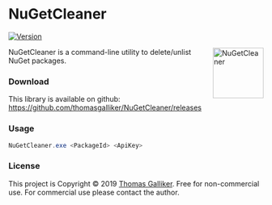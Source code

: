 # NuGetCleaner
[![Version](https://img.shields.io/github/release/thomasgalliker/NuGetCleaner.svg)](https://github.com/thomasgalliker/NuGetCleaner/releases)

<img src="https://raw.githubusercontent.com/thomasgalliker/NuGetCleaner/develop/icon.png" width="100" height="100" alt="NuGetCleaner" align="right"></img>

NuGetCleaner is a command-line utility to delete/unlist NuGet packages.

### Download
This library is available on github: https://github.com/thomasgalliker/NuGetCleaner/releases


### Usage
```C#
NuGetCleaner.exe <PackageId> <ApiKey>
```

### License
This project is Copyright &copy; 2019 [Thomas Galliker](https://ch.linkedin.com/in/thomasgalliker). Free for non-commercial use. For commercial use please contact the author.
